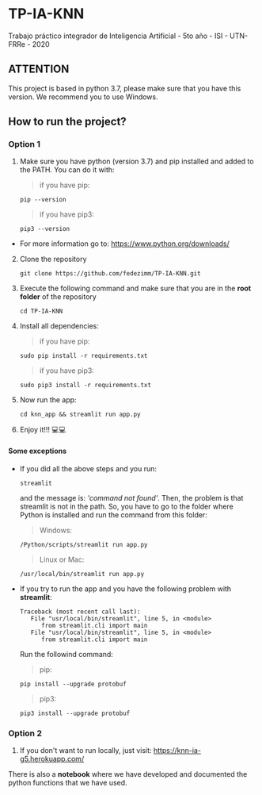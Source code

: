 # TP-IA-KNN

Trabajo práctico integrador de Inteligencia Artificial - 5to año - ISI - UTN-FRRe - 2020

## ATTENTION

This project is based in python 3.7, please make sure that you have this version.
We recommend you to use Windows.

## How to run the project?

### **Option 1**

1. Make sure you have python (version 3.7) and pip installed and added to the PATH. You can do it with:
   > if you have pip:
   ```
   pip --version
   ```
   > if you have pip3:
   ```
   pip3 --version
   ```

- For more information go to: https://www.python.org/downloads/

2. Clone the repository
   >
   ```
   git clone https://github.com/fedezimm/TP-IA-KNN.git
   ```
3. Execute the following command and make sure that you are in the <b>root folder</b> of the repository
   >
   ```
   cd TP-IA-KNN
   ```
4. Install all dependencies:
   > if you have pip:
   ```
   sudo pip install -r requirements.txt
   ```
   > if you have pip3:
   ```
   sudo pip3 install -r requirements.txt
   ```
5. Now run the app:
   ```
   cd knn_app && streamlit run app.py
   ```
6. Enjoy it!!! 💻💻

#### **Some exceptions**

- If you did all the above steps and you run:

  ```
  streamlit
  ```

  and the message is: <i>'command not found'</i>.
  Then, the problem is that streamlit is not in the path. So, you have to go to the folder where Python is installed and run the command from this folder:

  > Windows:

  ```
  /Python/scripts/streamlit run app.py
  ```

  > Linux or Mac:

  ```
  /usr/local/bin/streamlit run app.py
  ```

- If you try to run the app and you have the following problem with <b>streamlit</b>:
  ```
  Traceback (most recent call last):
     File "usr/local/bin/streamlit", line 5, in <module>
        from streamlit.cli import main
     File "usr/local/bin/streamlit", line 5, in <module>
        from streamlit.cli import main
  ```
  Run the followind command:
  > pip:
  ```
  pip install --upgrade protobuf
  ```
  > pip3:
  ```
  pip3 install --upgrade protobuf
  ```

### **Option 2**

1. If you don't want to run locally, just visit: https://knn-ia-g5.herokuapp.com/

There is also a **notebook** where we have developed and documented the python functions that we have used.
